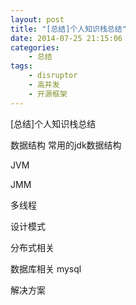 ```yaml
---
layout: post
title: "[总结]个人知识栈总结"
date: 2014-07-25 21:15:06 
categories: 
    - 总结
tags:
    - disruptor
    - 高并发
    - 开源框架
---
```


[总结]个人知识栈总结

<!--more-->

数据结构
    常用的jdk数据结构
    
JVM
    
JMM

多线程

设计模式

分布式相关

数据库相关
    mysql
    
解决方案